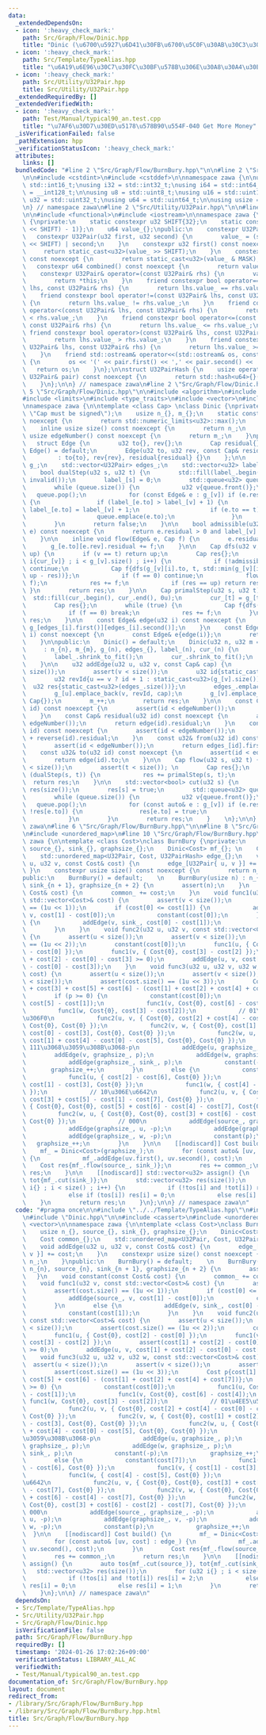 ```yaml
---
data:
  _extendedDependsOn:
  - icon: ':heavy_check_mark:'
    path: Src/Graph/Flow/Dinic.hpp
    title: "Dinic (\u6700\u5927\u6D41\u30FB\u6700\u5C0F\u30AB\u30C3\u30C8)"
  - icon: ':heavy_check_mark:'
    path: Src/Template/TypeAlias.hpp
    title: "\u6A19\u6E96\u30C7\u30FC\u30BF\u578B\u306E\u30A8\u30A4\u30EA\u30A2\u30B9"
  - icon: ':heavy_check_mark:'
    path: Src/Utility/U32Pair.hpp
    title: Src/Utility/U32Pair.hpp
  _extendedRequiredBy: []
  _extendedVerifiedWith:
  - icon: ':heavy_check_mark:'
    path: Test/Manual/typical90_an.test.cpp
    title: "\u7AF6\u30D7\u30ED\u5178\u578B90\u554F-040 Get More Money"
  _isVerificationFailed: false
  _pathExtension: hpp
  _verificationStatusIcon: ':heavy_check_mark:'
  attributes:
    links: []
  bundledCode: "#line 2 \"Src/Graph/Flow/BurnBury.hpp\"\n\n#line 2 \"Src/Template/TypeAlias.hpp\"\
    \n\n#include <cstdint>\n#include <cstddef>\n\nnamespace zawa {\n\nusing i16 =\
    \ std::int16_t;\nusing i32 = std::int32_t;\nusing i64 = std::int64_t;\nusing i128\
    \ = __int128_t;\n\nusing u8 = std::uint8_t;\nusing u16 = std::uint16_t;\nusing\
    \ u32 = std::uint32_t;\nusing u64 = std::uint64_t;\n\nusing usize = std::size_t;\n\
    \n} // namespace zawa\n#line 2 \"Src/Utility/U32Pair.hpp\"\n\n#line 4 \"Src/Utility/U32Pair.hpp\"\
    \n\n#include <functional>\n#include <iostream>\n\nnamespace zawa {\n\nclass U32Pair\
    \ {\nprivate:\n    static constexpr u32 SHIFT{32};\n    static constexpr u32 MASK{static_cast<u32>((1LL\
    \ << SHIFT) - 1)};\n    u64 value_{};\npublic:\n    constexpr U32Pair() {}\n \
    \   constexpr U32Pair(u32 first, u32 second) {\n        value_ = (static_cast<u64>(first)\
    \ << SHIFT) | second;\n    }\n    constexpr u32 first() const noexcept {\n   \
    \     return static_cast<u32>(value_ >> SHIFT);\n    }\n    constexpr u32 second()\
    \ const noexcept {\n        return static_cast<u32>(value_ & MASK);\n    }\n \
    \   constexpr u64 combined() const noexcept {\n        return value_;\n    }\n\
    \    constexpr U32Pair& operator=(const U32Pair& rhs) {\n        value_ = rhs.value_;\n\
    \        return *this;\n    }\n    friend constexpr bool operator==(const U32Pair&\
    \ lhs, const U32Pair& rhs) {\n        return lhs.value_ == rhs.value_;\n    }\n\
    \    friend constexpr bool operator!=(const U32Pair& lhs, const U32Pair& rhs)\
    \ {\n        return lhs.value_ != rhs.value_;\n    }\n    friend constexpr bool\
    \ operator<(const U32Pair& lhs, const U32Pair& rhs) {\n        return lhs.value_\
    \ < rhs.value_;\n    }\n    friend constexpr bool operator<=(const U32Pair& lhs,\
    \ const U32Pair& rhs) {\n        return lhs.value_ <= rhs.value_;\n    }\n   \
    \ friend constexpr bool operator>(const U32Pair& lhs, const U32Pair& rhs) {\n\
    \        return lhs.value_ > rhs.value_;\n    }\n    friend constexpr bool operator>=(const\
    \ U32Pair& lhs, const U32Pair& rhs) {\n        return lhs.value_ >= rhs.value_;\n\
    \    }\n    friend std::ostream& operator<<(std::ostream& os, const U32Pair& pair)\
    \ {\n        os << '(' << pair.first() << ',' << pair.second() << ')';\n     \
    \   return os;\n    }\n};\n\nstruct U32PairHash {\n    usize operator()(const\
    \ U32Pair& pair) const noexcept {\n        return std::hash<u64>{}(pair.combined());\n\
    \    }\n};\n\n} // namespace zawa\n#line 2 \"Src/Graph/Flow/Dinic.hpp\"\n\n#line\
    \ 5 \"Src/Graph/Flow/Dinic.hpp\"\n\n#include <algorithm>\n#include <cassert>\n\
    #include <limits>\n#include <type_traits>\n#include <vector>\n#include <queue>\n\
    \nnamespace zawa {\n\ntemplate <class Cap> \nclass Dinic {\nprivate:\n    static_assert(std::is_signed_v<Cap>,\
    \ \"Cap must be signed\");\n    usize n_{}, m_{};\n    static constexpr u32 invalid()\
    \ noexcept {\n        return std::numeric_limits<u32>::max();\n    }\npublic:\n\
    \    inline usize size() const noexcept {\n        return n_;\n    }\n    inline\
    \ usize edgeNumber() const noexcept {\n        return m_;\n    }\nprivate:\n \
    \   struct Edge {\n        u32 to{}, rev{};\n        Cap residual{};\n       \
    \ Edge() = default;\n        Edge(u32 to, u32 rev, const Cap& residual) \n   \
    \         : to{to}, rev{rev}, residual{residual} {}\n    };\n\n    std::vector<std::vector<Edge>>\
    \ g_;\n    std::vector<U32Pair> edges_;\n    std::vector<u32> label_, cur_;\n\n\
    \    bool dualStep(u32 s, u32 t) {\n        std::fill(label_.begin(), label_.end(),\
    \ invalid());\n        label_[s] = 0;\n        std::queue<u32> queue{ { s } };\n\
    \        while (queue.size()) {\n            u32 v{queue.front()};\n         \
    \   queue.pop();\n            for (const Edge& e : g_[v]) if (e.residual > 0)\
    \ {\n                if (label_[e.to] > label_[v] + 1) {\n                   \
    \ label_[e.to] = label_[v] + 1;\n                    if (e.to == t) return true;\n\
    \                    queue.emplace(e.to);\n                }\n            }\n\
    \        }\n        return false;\n    }\n\n    bool admissible(u32 v, const Edge&\
    \ e) const noexcept {\n        return e.residual > 0 and label_[v] + 1 == label_[e.to];\n\
    \    }\n\n    inline void flow(Edge& e, Cap f) {\n        e.residual -= f;\n \
    \       g_[e.to][e.rev].residual += f;\n    }\n\n    Cap dfs(u32 v, u32 t, Cap\
    \ up) {\n        if (v == t) return up;\n        Cap res{};\n        for (u32&\
    \ i{cur_[v]} ; i < g_[v].size() ; i++) {\n            if (!admissible(v, g_[v][i]))\
    \ continue;\n            Cap f{dfs(g_[v][i].to, t, std::min(g_[v][i].residual,\
    \ up - res))};\n            if (f == 0) continue;\n            flow(g_[v][i],\
    \ f);\n            res += f;\n            if (res == up) return res;\n       \
    \ }\n        return res;\n    }\n\n    Cap primalStep(u32 s, u32 t) {\n      \
    \  std::fill(cur_.begin(), cur_.end(), 0u);\n        cur_[t] = g_[t].size();\n\
    \        Cap res{};\n        while (true) {\n            Cap f{dfs(s, t, std::numeric_limits<Cap>::max())};\n\
    \            if (f == 0) break;\n            res += f;\n        }\n        return\
    \ res;\n    }\n\n    const Edge& edge(u32 i) const noexcept {\n        return\
    \ g_[edges_[i].first()][edges_[i].second()];\n    }\n    const Edge& reverse(u32\
    \ i) const noexcept {\n        const Edge& e{edge(i)};\n        return g_[e.to][e.rev];\n\
    \    }\n\npublic:\n    Dinic() = default;\n    Dinic(u32 n, u32 m = 0u) \n   \
    \     : n_{n}, m_{m}, g_(n), edges_{}, label_(n), cur_(n) {\n        g_.shrink_to_fit();\n\
    \        label_.shrink_to_fit();\n        cur_.shrink_to_fit();\n        edges_.reserve(m);\n\
    \    }\n\n    u32 addEdge(u32 u, u32 v, const Cap& cap) {\n        assert(u <\
    \ size());\n        assert(v < size());\n        u32 id{static_cast<u32>(g_[u].size())};\n\
    \        u32 revId{u == v ? id + 1 : static_cast<u32>(g_[v].size())};\n      \
    \  u32 res{static_cast<u32>(edges_.size())};\n        edges_.emplace_back(u, id);\n\
    \        g_[u].emplace_back(v, revId, cap);\n        g_[v].emplace_back(u, id,\
    \ Cap{});\n        m_++;\n        return res;\n    }\n\n    const Cap& flowed(u32\
    \ id) const noexcept {\n        assert(id < edgeNumber());\n        return reverse(id).residual;\n\
    \    }\n    const Cap& residual(u32 id) const noexcept {\n        assert(id <\
    \ edgeNumber());\n        return edge(id).residual;\n    }\n    const Cap& capacity(u32\
    \ id) const noexcept {\n        assert(id < edgeNumber());\n        return edge(id).residual\
    \ + reverse(id).residual;\n    }\n    const u32& from(u32 id) const noexcept {\n\
    \        assert(id < edgeNumber());\n        return edges_[id].first();\n    }\n\
    \    const u32& to(u32 id) const noexcept {\n        assert(id < edgeNumber());\n\
    \        return edge(id).to;\n    }\n\n    Cap flow(u32 s, u32 t) {\n        assert(s\
    \ < size());\n        assert(t < size()); \n        Cap res{};\n        while\
    \ (dualStep(s, t)) {\n            res += primalStep(s, t);\n        }\n      \
    \  return res;\n    }\n\n    std::vector<bool> cut(u32 s) {\n        std::vector<bool>\
    \ res(size());\n        res[s] = true;\n        std::queue<u32> queue{ { s } };\n\
    \        while (queue.size()) {\n            u32 v{queue.front()};\n         \
    \   queue.pop();\n            for (const auto& e : g_[v]) if (e.residual > 0 and\
    \ !res[e.to]) {\n                res[e.to] = true;\n                queue.emplace(e.to);\n\
    \            }\n        }\n        return res;\n    }    \n};\n\n} // namespace\
    \ zawa\n#line 6 \"Src/Graph/Flow/BurnBury.hpp\"\n\n#line 8 \"Src/Graph/Flow/BurnBury.hpp\"\
    \n#include <unordered_map>\n#line 10 \"Src/Graph/Flow/BurnBury.hpp\"\n\nnamespace\
    \ zawa {\n\ntemplate <class Cost>\nclass BurnBury {\nprivate:\n    usize n_{},\
    \ source_{}, sink_{}, graphsize_{};\n    Dinic<Cost> mf_{}; \n    Cost common_{};\n\
    \    std::unordered_map<U32Pair, Cost, U32PairHash> edge_{};\n    void addEdge(u32\
    \ u, u32 v, const Cost& cost) {\n        edge_[U32Pair{ u, v }] += cost;\n   \
    \ }\n    constexpr usize size() const noexcept {\n        return n_;\n    }\n\
    public:\n    BurnBury() = default;    \n    BurnBury(usize n) : n_{n}, source_{n},\
    \ sink_{n + 1}, graphsize_{n + 2} {\n        assert(n);\n    }\n    void constant(const\
    \ Cost& cost) {\n        common_ += cost;\n    }\n    void func1(u32 v, const\
    \ std::vector<Cost>& cost) {\n        assert(v < size());\n        assert(cost.size()\
    \ == (1u << 1));\n        if (cost[0] <= cost[1]) {\n            addEdge(source_,\
    \ v, cost[1] - cost[0]);\n            constant(cost[0]);\n        }\n        else\
    \ {\n            addEdge(v, sink_, cost[0] - cost[1]);\n            constant(cost[1]);\n\
    \        }\n    }\n    void func2(u32 u, u32 v, const std::vector<Cost>& cost)\
    \ {\n        assert(u < size());\n        assert(v < size());\n        assert(cost.size()\
    \ == (1u << 2));\n        constant(cost[0]);\n        func1(u, { Cost{0}, cost[2]\
    \ - cost[0] });\n        func1(v, { Cost{0}, cost[3] - cost[2] });\n        assert(cost[1]\
    \ + cost[2] - cost[0] - cost[3] >= 0);\n        addEdge(u, v, cost[1] + cost[2]\
    \ - cost[0] - cost[3]);\n    }\n    void func3(u32 u, u32 v, u32 w, const std::vector<Cost>&\
    \ cost) {\n        assert(u < size());\n        assert(v < size());\n        assert(w\
    \ < size());\n        assert(cost.size() == (1u << 3));\n        Cost p{cost[1]\
    \ + cost[3] + cost[5] + cost[6] - (cost[1] + cost[2] + cost[4] + cost[7])};\n\
    \        if (p >= 0) {\n            constant(cost[0]);\n            func1(u, Cost{0},\
    \ cost[5] - cost[1]);\n            func1(v, Cost{0}, cost[6] - cost[4]);\n   \
    \         func1(w, Cost{0}, cost[3] - cost[2]);\n            // 01\u4EE5\u5916\
    \u306F0\n            func2(u, v, { Cost{0}, cost[2] + cost[4] - cost[0] - cost[6],\
    \ Cost{0}, Cost{0} });\n            func2(v, w, { Cost{0}, cost[1] + cost[2] -\
    \ cost[0] - cost[3], Cost{0}, Cost{0} });\n            func2(w, u, { Cost{0},\
    \ cost[1] + cost[4] - cost[0] - cost[5], Cost{0}, Cost{0} });\n            //\
    \ 111\u3068\u3059\u308B\u3068-p\n            addEdge(u, graphsize_, p);\n    \
    \        addEdge(v, graphsize_, p);\n            addEdge(w, graphsize_, p);\n\
    \            addEdge(graphsize_, sink_, p);\n            constant(-p);\n     \
    \       graphsize_++;\n        }\n        else {\n            constant(cost[7]);\n\
    \            func1(u, { cost[2] - cost[6], Cost{0} });\n            func1(v, {\
    \ cost[1] - cost[3], Cost{0} });\n            func1(w, { cost[4] - cost[5], Cost{0}\
    \ });\n            // 10\u306E\u6642\n            func2(u, v, { Cost{0}, Cost{0},\
    \ cost[3] + cost[5] - cost[1] - cost[7], Cost{0} });\n            func2(v, w,\
    \ { Cost{0}, Cost{0}, cost[5] + cost[6] - cost[4] - cost[7], Cost{0} });\n   \
    \         func2(w, u, { Cost{0}, Cost{0}, cost[3] + cost[6] - cost[2] - cost[7],\
    \ Cost{0} });\n            // 000\n            addEdge(source_, graphsize_, -p);\n\
    \            addEdge(graphsize_, u, -p);\n            addEdge(graphsize_, v, -p);\n\
    \            addEdge(graphsize_, w, -p);\n            constant(p);\n         \
    \   graphsize_++;\n        }\n    }\n\n    [[nodiscard]] Cost build() {\n    \
    \    mf_ = Dinic<Cost>(graphsize_);\n        for (const auto& [uv, cost] : edge_)\
    \ {\n            mf_.addEdge(uv.first(), uv.second(), cost);\n        }\n    \
    \    Cost res{mf_.flow(source_, sink_)};\n        res += common_;\n        return\
    \ res;\n    }\n\n    [[nodiscard]] std::vector<u32> assign() {\n        auto tos{mf_.cut(source_)},\
    \ tot{mf_.cut(sink_)};\n        std::vector<u32> res(size());\n        for (u32\
    \ i{} ; i < size() ; i++) {\n            if (!tos[i] and !tot[i]) res[i] = 2;\n\
    \            else if (tos[i]) res[i] = 0;\n            else res[i] = 1;\n    \
    \    }\n        return res;\n    }\n};\n\n} // namespace zawa\n"
  code: "#pragma once\n\n#include \"../../Template/TypeAlias.hpp\"\n#include \"../../Utility/U32Pair.hpp\"\
    \n#include \"Dinic.hpp\"\n\n#include <cassert>\n#include <unordered_map>\n#include\
    \ <vector>\n\nnamespace zawa {\n\ntemplate <class Cost>\nclass BurnBury {\nprivate:\n\
    \    usize n_{}, source_{}, sink_{}, graphsize_{};\n    Dinic<Cost> mf_{}; \n\
    \    Cost common_{};\n    std::unordered_map<U32Pair, Cost, U32PairHash> edge_{};\n\
    \    void addEdge(u32 u, u32 v, const Cost& cost) {\n        edge_[U32Pair{ u,\
    \ v }] += cost;\n    }\n    constexpr usize size() const noexcept {\n        return\
    \ n_;\n    }\npublic:\n    BurnBury() = default;    \n    BurnBury(usize n) :\
    \ n_{n}, source_{n}, sink_{n + 1}, graphsize_{n + 2} {\n        assert(n);\n \
    \   }\n    void constant(const Cost& cost) {\n        common_ += cost;\n    }\n\
    \    void func1(u32 v, const std::vector<Cost>& cost) {\n        assert(v < size());\n\
    \        assert(cost.size() == (1u << 1));\n        if (cost[0] <= cost[1]) {\n\
    \            addEdge(source_, v, cost[1] - cost[0]);\n            constant(cost[0]);\n\
    \        }\n        else {\n            addEdge(v, sink_, cost[0] - cost[1]);\n\
    \            constant(cost[1]);\n        }\n    }\n    void func2(u32 u, u32 v,\
    \ const std::vector<Cost>& cost) {\n        assert(u < size());\n        assert(v\
    \ < size());\n        assert(cost.size() == (1u << 2));\n        constant(cost[0]);\n\
    \        func1(u, { Cost{0}, cost[2] - cost[0] });\n        func1(v, { Cost{0},\
    \ cost[3] - cost[2] });\n        assert(cost[1] + cost[2] - cost[0] - cost[3]\
    \ >= 0);\n        addEdge(u, v, cost[1] + cost[2] - cost[0] - cost[3]);\n    }\n\
    \    void func3(u32 u, u32 v, u32 w, const std::vector<Cost>& cost) {\n      \
    \  assert(u < size());\n        assert(v < size());\n        assert(w < size());\n\
    \        assert(cost.size() == (1u << 3));\n        Cost p{cost[1] + cost[3] +\
    \ cost[5] + cost[6] - (cost[1] + cost[2] + cost[4] + cost[7])};\n        if (p\
    \ >= 0) {\n            constant(cost[0]);\n            func1(u, Cost{0}, cost[5]\
    \ - cost[1]);\n            func1(v, Cost{0}, cost[6] - cost[4]);\n           \
    \ func1(w, Cost{0}, cost[3] - cost[2]);\n            // 01\u4EE5\u5916\u306F0\n\
    \            func2(u, v, { Cost{0}, cost[2] + cost[4] - cost[0] - cost[6], Cost{0},\
    \ Cost{0} });\n            func2(v, w, { Cost{0}, cost[1] + cost[2] - cost[0]\
    \ - cost[3], Cost{0}, Cost{0} });\n            func2(w, u, { Cost{0}, cost[1]\
    \ + cost[4] - cost[0] - cost[5], Cost{0}, Cost{0} });\n            // 111\u3068\
    \u3059\u308B\u3068-p\n            addEdge(u, graphsize_, p);\n            addEdge(v,\
    \ graphsize_, p);\n            addEdge(w, graphsize_, p);\n            addEdge(graphsize_,\
    \ sink_, p);\n            constant(-p);\n            graphsize_++;\n        }\n\
    \        else {\n            constant(cost[7]);\n            func1(u, { cost[2]\
    \ - cost[6], Cost{0} });\n            func1(v, { cost[1] - cost[3], Cost{0} });\n\
    \            func1(w, { cost[4] - cost[5], Cost{0} });\n            // 10\u306E\
    \u6642\n            func2(u, v, { Cost{0}, Cost{0}, cost[3] + cost[5] - cost[1]\
    \ - cost[7], Cost{0} });\n            func2(v, w, { Cost{0}, Cost{0}, cost[5]\
    \ + cost[6] - cost[4] - cost[7], Cost{0} });\n            func2(w, u, { Cost{0},\
    \ Cost{0}, cost[3] + cost[6] - cost[2] - cost[7], Cost{0} });\n            //\
    \ 000\n            addEdge(source_, graphsize_, -p);\n            addEdge(graphsize_,\
    \ u, -p);\n            addEdge(graphsize_, v, -p);\n            addEdge(graphsize_,\
    \ w, -p);\n            constant(p);\n            graphsize_++;\n        }\n  \
    \  }\n\n    [[nodiscard]] Cost build() {\n        mf_ = Dinic<Cost>(graphsize_);\n\
    \        for (const auto& [uv, cost] : edge_) {\n            mf_.addEdge(uv.first(),\
    \ uv.second(), cost);\n        }\n        Cost res{mf_.flow(source_, sink_)};\n\
    \        res += common_;\n        return res;\n    }\n\n    [[nodiscard]] std::vector<u32>\
    \ assign() {\n        auto tos{mf_.cut(source_)}, tot{mf_.cut(sink_)};\n     \
    \   std::vector<u32> res(size());\n        for (u32 i{} ; i < size() ; i++) {\n\
    \            if (!tos[i] and !tot[i]) res[i] = 2;\n            else if (tos[i])\
    \ res[i] = 0;\n            else res[i] = 1;\n        }\n        return res;\n\
    \    }\n};\n\n} // namespace zawa\n"
  dependsOn:
  - Src/Template/TypeAlias.hpp
  - Src/Utility/U32Pair.hpp
  - Src/Graph/Flow/Dinic.hpp
  isVerificationFile: false
  path: Src/Graph/Flow/BurnBury.hpp
  requiredBy: []
  timestamp: '2024-01-26 17:02:26+09:00'
  verificationStatus: LIBRARY_ALL_AC
  verifiedWith:
  - Test/Manual/typical90_an.test.cpp
documentation_of: Src/Graph/Flow/BurnBury.hpp
layout: document
redirect_from:
- /library/Src/Graph/Flow/BurnBury.hpp
- /library/Src/Graph/Flow/BurnBury.hpp.html
title: Src/Graph/Flow/BurnBury.hpp
---
```

